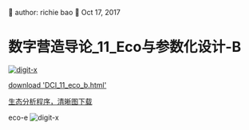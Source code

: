 🐞 author: richie bao 📅 Oct 17, 2017
# 数字营造导论_11_Eco与参数化设计-B
<a href="http://digit-x.org/digitLink/digitaldesignIntro/DCI_11_eco_b.html" target = "_blank"><img src="./imgs/0105.png" height="auto" width="auto"  title="digit-x"></a>

[download 'DCI_11_eco_b.html'](https://github.com/digit-x/digit_x/tree/master/docs/html)

[生态分析程序，清晰图下载](https://pan.baidu.com/s/1mhYF3k8)

eco-e
<img src="./imgs/0106.jpg" height="auto" width="auto"  title="digit-x" />

